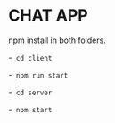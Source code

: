 # **CHAT APP**

npm install in both folders.

-` cd client`

-` npm run start`

-` cd server`

-` npm start`
